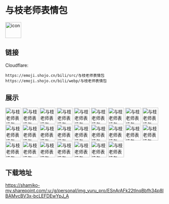 # 与枝老师表情包
<img src="https://emoji.shojo.cn/bili/src/与枝老师表情包/icon.png" width="50" height="50" alt="icon">

## 链接
Cloudflare:
```
https://emoji.shojo.cn/bili/src/与枝老师表情包
https://emoji.shojo.cn/bili/webp/与枝老师表情包
```
## 展示
<img src="https://emoji.shojo.cn/bili/src/与枝老师表情包/与枝老师表情包-爱你.png" width="50" height="50" alt="与枝老师表情包-爱你">
<img src="https://emoji.shojo.cn/bili/src/与枝老师表情包/与枝老师表情包-抱大腿.png" width="50" height="50" alt="与枝老师表情包-抱大腿">
<img src="https://emoji.shojo.cn/bili/src/与枝老师表情包/与枝老师表情包-开心.png" width="50" height="50" alt="与枝老师表情包-开心">
<img src="https://emoji.shojo.cn/bili/src/与枝老师表情包/与枝老师表情包-加油鸭.png" width="50" height="50" alt="与枝老师表情包-加油鸭">
<img src="https://emoji.shojo.cn/bili/src/与枝老师表情包/与枝老师表情包-叹气.png" width="50" height="50" alt="与枝老师表情包-叹气">
<img src="https://emoji.shojo.cn/bili/src/与枝老师表情包/与枝老师表情包-绷不住了.png" width="50" height="50" alt="与枝老师表情包-绷不住了">
<img src="https://emoji.shojo.cn/bili/src/与枝老师表情包/与枝老师表情包-记仇.png" width="50" height="50" alt="与枝老师表情包-记仇">
<img src="https://emoji.shojo.cn/bili/src/与枝老师表情包/与枝老师表情包-嗯？.png" width="50" height="50" alt="与枝老师表情包-嗯？">
<img src="https://emoji.shojo.cn/bili/src/与枝老师表情包/与枝老师表情包-老婆！.png" width="50" height="50" alt="与枝老师表情包-老婆！">
<img src="https://emoji.shojo.cn/bili/src/与枝老师表情包/与枝老师表情包-乐了.png" width="50" height="50" alt="与枝老师表情包-乐了">
<img src="https://emoji.shojo.cn/bili/src/与枝老师表情包/与枝老师表情包-我裂开了.png" width="50" height="50" alt="与枝老师表情包-我裂开了">
<img src="https://emoji.shojo.cn/bili/src/与枝老师表情包/与枝老师表情包-燃起来了.png" width="50" height="50" alt="与枝老师表情包-燃起来了">
<img src="https://emoji.shojo.cn/bili/src/与枝老师表情包/与枝老师表情包-探头.png" width="50" height="50" alt="与枝老师表情包-探头">
<img src="https://emoji.shojo.cn/bili/src/与枝老师表情包/与枝老师表情包-抠鼻.png" width="50" height="50" alt="与枝老师表情包-抠鼻">
<img src="https://emoji.shojo.cn/bili/src/与枝老师表情包/与枝老师表情包-洗了蒜了.png" width="50" height="50" alt="与枝老师表情包-洗了蒜了">
<img src="https://emoji.shojo.cn/bili/src/与枝老师表情包/与枝老师表情包-血压up.png" width="50" height="50" alt="与枝老师表情包-血压up">
<img src="https://emoji.shojo.cn/bili/src/与枝老师表情包/与枝老师表情包-嚎啕大哭.png" width="50" height="50" alt="与枝老师表情包-嚎啕大哭">
<img src="https://emoji.shojo.cn/bili/src/与枝老师表情包/与枝老师表情包-馋了.png" width="50" height="50" alt="与枝老师表情包-馋了">
<img src="https://emoji.shojo.cn/bili/src/与枝老师表情包/与枝老师表情包-地铁老人脸.png" width="50" height="50" alt="与枝老师表情包-地铁老人脸">
<img src="https://emoji.shojo.cn/bili/src/与枝老师表情包/与枝老师表情包-叼花.png" width="50" height="50" alt="与枝老师表情包-叼花">
<img src="https://emoji.shojo.cn/bili/src/与枝老师表情包/与枝老师表情包-多谢款待.png" width="50" height="50" alt="与枝老师表情包-多谢款待">
<img src="https://emoji.shojo.cn/bili/src/与枝老师表情包/与枝老师表情包-干饭人.png" width="50" height="50" alt="与枝老师表情包-干饭人">
<img src="https://emoji.shojo.cn/bili/src/与枝老师表情包/与枝老师表情包-饱了.png" width="50" height="50" alt="与枝老师表情包-饱了">
<img src="https://emoji.shojo.cn/bili/src/与枝老师表情包/与枝老师表情包-出击.png" width="50" height="50" alt="与枝老师表情包-出击">
<img src="https://emoji.shojo.cn/bili/src/与枝老师表情包/与枝老师表情包-拍桌.png" width="50" height="50" alt="与枝老师表情包-拍桌">

## 下载地址

https://shamiko-my.sharepoint.com/:u:/g/personal/img_yuru_pro/ESnArAFk22tInqBbfh34p8IBAMvcBV3x-bcLEFDEwYpJ_A